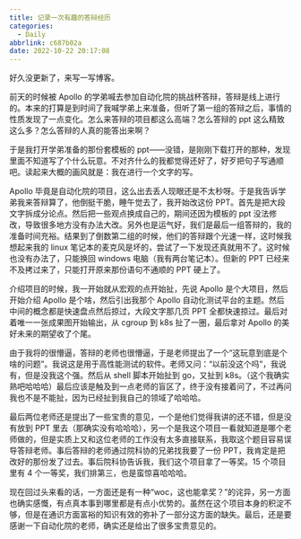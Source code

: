 ```yaml
---
title: 记录一次有趣的答辩经历
categories:
  - Daily
abbrlink: c687b02a
date: 2022-10-22 20:17:08
---
```


好久没更新了，来写一写博客。

前天的时候被 Apollo 的学弟喊去参加自动化院的挑战杯答辩，答辩是线上进行的。本来的打算是到时间了我喊学弟上来准备，但听了第一组的答辩之后，事情的性质发现了一点变化。怎么来答辩的项目都这么高端？怎么答辩的 ppt 这么精致这么多？怎么答辩的人真的能答出来啊？

于是我打开学弟准备的那份套模板的 ppt——没错，是刚刚下载打开的那种，发现里面不知道写了个什么玩意。不对齐什么的我都觉得还好了，好歹把句子写通顺吧。读起来大概的画风就是：我在进行一个文字的写。

Apollo 毕竟是自动化院的项目，这么出去丢人现眼还是不太秒呀。于是我告诉学弟我来答辩算了，他倒挺干脆，睡午觉去了，我开始改这份 PPT。首先是把大段文字拆成分论点。然后把一些观点换成自己的，期间还因为模板的 ppt 没法修改，导致很多地方没有办法大改。另外也是运气好，我们是最后一组答辩的，我的准备时间充裕。结果到了倒数第二组的时候，他们的答辩跟个光速一样，这时候我想起来我的 linux 笔记本的麦克风是坏的，尝试了一下发现还真就用不了。这时候也没有办法了，只能换回 windows 电脑（我有两台笔记本）。但新的 PPT 已经来不及拷过来了，只能打开原来那份语句不通顺的 PPT 硬上了。

介绍项目的时候，我一开始就从宏观的点开始扯，先说 Apollo 是个大项目，然后开始介绍 Apollo 是个啥，然后引出我那个 Apollo 自动化测试平台的主题。然后中间的概念都是快速盘点然后掠过，大段文字那几页 PPT 全都快速掠过。最后对着唯一一张成果图开始输出，从 cgroup 到 k8s 扯了一圈，最后拿对 Apollo 的美好未来的期望收了个尾。

由于我将的很懵逼，答辩的老师也很懵逼，于是老师提出了一个“这玩意到底是个啥的问题”。我说这是用于高性能测试的软件。老师又问：“以前没这个吗”，我说有，但是没我这个强。然后从 shell 脚本开始扯到 go，又扯到 k8s。（这个我确实熟吧哈哈哈）最后应该是触及到一点老师的盲区了，终于没有接着问了，不过再问我也不是不能扯，因为已经扯到我自己的领域了哈哈哈。

最后两位老师还是提出了一些宝贵的意见，一个是他们觉得我讲的还不错，但是没有放到 PPT 里去（那确实没有哈哈哈），另一个是我这个项目一看就知道是哪个老师做的，但是实质上又和这位老师的工作没有太多直接联系，我取这个题目容易误导答辩老师。事后答辩的老师通过院科协的兄弟找我要了一份 PPT，我肯定是把改好的那份发了过去。事后院科协告诉我，我们这个项目拿了一等奖。15 个项目里有 4 个一等奖，我们排第三，也是蛮惊喜哈哈哈。

现在回过头来看的话，一方面还是有一种“woc，这也能拿奖？”的诧异，另一方面也确实感慨，有点真本事到哪里都是有点小优势的。虽然在这个项目本身的积淀不够，但是在通识方面富裕的知识有效的弥补了一部分这方面的缺失。最后，还是要感谢一下自动化院的老师，确实还是给出了很多宝贵意见的。
